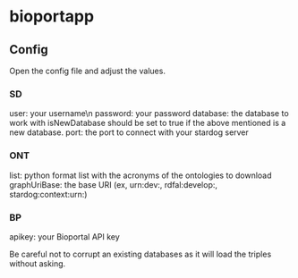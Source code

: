 # bioportapp

## Config

Open the config file and adjust the values.

### SD
user: your username\n
password: your password
database: the database to work with
isNewDatabase should be set to true if the above mentioned is a new database.
port: the port to connect with your stardog server

### ONT
list: python format list with the acronyms of the ontologies to download
graphUriBase: the base URI (ex, urn:dev:, rdfal:develop:, stardog:context:urn:)

### BP
apikey: your Bioportal API key


Be careful not to corrupt an existing databases as it will load the triples without asking.
